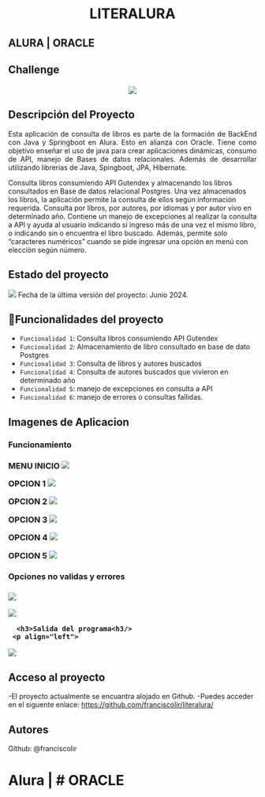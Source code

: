 <h1 align="center"> LITERALURA </h1>

<h2>ALURA | ORACLE<h2/>
Challenge

  <p align="center">
   <img src= https://github.com/franciscolir/literalura/assets/75907947/726123a9-6101-4590-a805-8cf214a04a24 >
   </p>
   
## Descripción del Proyecto

<p align="justify">
Esta aplicación de consulta de libros es parte de la formación de BackEnd con Java y Springboot en Alura. Esto en alianza con Oracle.
Tiene como objetivo enseñar el uso de java para crear aplicaciones dinámicas, consumo de API, manejo de Bases de datos relacionales. Además de desarrollar utilizando librerías de Java, Spingboot, JPA, Hibernate.

Consulta libros consumiendo API Gutendex y almacenando los libros consultados en Base de datos relacional Postgres. Una vez almacenados los libros, la aplicación permite la consulta de ellos según información requerida. Consulta por libros, por autores, por idiomas y por autor vivo en determinado año. 
Contiene un manejo de excepciones al realizar la consulta a API y ayuda al usuario indicando si ingreso más de una vez el mismo libro, o indicando sin o encuentra el libro buscado. Además, permite solo “caracteres numéricos” cuando se pide ingresar una opción en menú con elección según número.

   </p>
   
## Estado del proyecto
   <p align="left">
   <img src="https://img.shields.io/badge/STATUS-TESTING-green">
   Fecha de la última versión del proyecto: Junio 2024.
   </p>
   
## :hammer:Funcionalidades del proyecto

- `Funcionalidad 1`: Consulta libros consumiendo API Gutendex
- `Funcionalidad 2`: Almacenamiento de libro consultado en base de dato Postgres
- `Funcionalidad 3`: Consulta de libros y autores buscados
- `Funcionalidad 4`: Consulta de autores buscados que vivieron en determinado año
- `Funcionalidad 5`: manejo de excepciones en consulta a API
- `Funcionalidad 6`: manejo de errores o consultas fallidas.



## Imagenes de Aplicacion
<h3>Funcionamiento<h3/>
  <p align="left">
    MENU INICIO
   <img src=https://github.com/franciscolir/literalura/assets/75907947/c8b5da89-4823-4c82-ba75-33d535fbbf1f>
   </p>
  
  <p align="left">
    OPCION 1
   <img src= https://github.com/franciscolir/literalura/assets/75907947/52373c83-b452-450a-aecf-cab8f9aec9a8>
   </p>
   
   <p align="left">
     OPCION 2
   <img src= https://github.com/franciscolir/literalura/assets/75907947/77907ac4-136d-475a-951e-c27f98213d3f>
   </p>
   
   <p align="left">
     OPCION 3
   <img src= https://github.com/franciscolir/literalura/assets/75907947/a9e752cc-a86d-48a4-8fd4-c6affd5dcc03
>
     </p>
     <p align="left">
       OPCION 4
   <img src= https://github.com/franciscolir/literalura/assets/75907947/56f2f5f5-3632-4d9b-b57b-63ef95494d38>
     </p>
     <p align="left">
       OPCION 5
   <img src= https://github.com/franciscolir/literalura/assets/75907947/9b044a4b-26bd-41fb-a2c8-cb2a8194bd7a >
     </p>
     <h3>Opciones no validas y errores<h3/>
     <p align="left">
   <img src= (https://github.com/franciscolir/literalura/assets/75907947/97d7b826-19e0-4987-b06e-b5d345c0dabf>
     </p>
     <p align="left">
   <img src= https://github.com/franciscolir/literalura/assets/75907947/90a42c1b-f920-408d-8df0-fc42f4990f12>
  
      <h3>Salida del programa<h3/> 
     <p align="left">
   <img src= https://github.com/franciscolir/literalura/assets/75907947/505efa40-4aa2-46b3-bd67-09c3d33b114a>
     </p>
        
## Acceso al proyecto
-El proyecto actualmente se encuantra alojado en Github. 
-Puedes acceder en el siguente enlace: https://github.com/franciscolir/literalura/

## Autores

Github: @franciscolir
# Alura | # ORACLE
